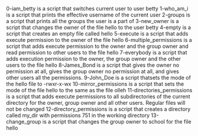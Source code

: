 0-iam_betty is a script that switches current user to user betty
1-who_am_i is a script that prints the effective username of the current user
2-groups is a script that prints all the groups the user is a part of
3-new_owner is a script that changes the owner of the file hello to the user betty
4-empty is a script that creates an empty file called hello
5-execute is a script that adds execute permission to the owner of the file hello
6-multiple_permissions is a script that adds execute permission to the owner and the group owner and read permission to other users to the file hello
7-everybody is a script that adds execution permission to the owner, the group owner and the other users to the file hello
8-James_Bond is a script that gives the owner no permission at all, gives the group owner no permission at all, and gives other users all the permissions.
9-John_Doe is a script thatsets the mode of the hello file to -rwxr-x-wx
10-mirror_permissions is a script that sets the mode of the file hello to the same as the file olleh
11-directories_permissions is a script that adds execute permissions to all subdirectories of the current directory for the owner, group owner and all other users. Regular files will not be changed
12-directory_permissions is a script that creates a directory called my_dir with permissions 751 in the working directory
13-change_group is a script that changes the group owner to school for the file hello
